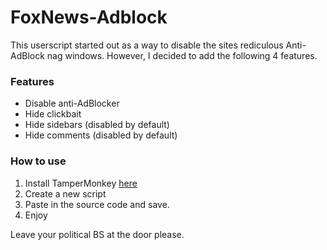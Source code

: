 # FoxNews-Adblock
This userscript started out as a way to disable the sites rediculous Anti-AdBlock nag windows.  However, I decided to add the following 4 features.


### Features
- Disable anti-AdBlocker
- Hide clickbait
- Hide sidebars (disabled by default)
- Hide comments (disabled by default)





### How to use

1. Install TamperMonkey [here](https://chrome.google.com/webstore/detail/tampermonkey/dhdgffkkebhmkfjojejmpbldmpobfkfo?hl=en)
2. Create a new script
3. Paste in the source code and save.
4. Enjoy

Leave your political BS at the door please.
